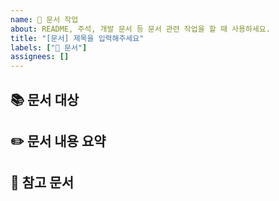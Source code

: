 ```yaml
---
name: 📝 문서 작업
about: README, 주석, 개발 문서 등 문서 관련 작업을 할 때 사용하세요.
title: "[문서] 제목을 입력해주세요"
labels: ["📝 문서"]
assignees: []
---
```


## 📚 문서 대상
<!-- 어떤 문서를 작성하거나 수정할 것인지 명시해주세요 -->

## ✏️ 문서 내용 요약
<!-- 어떤 내용을 문서화하는지 요약해주세요 -->

## 🔗 참고 문서
<!-- 관련 링크나 참고할 자료가 있다면 작성해주세요 -->
